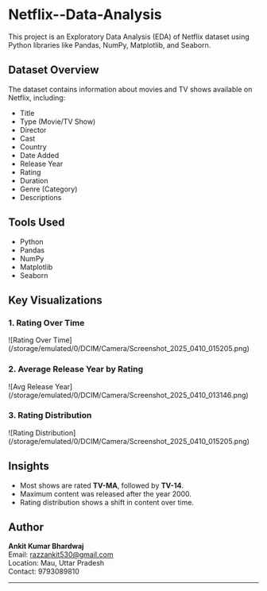 # Netflix--Data-Analysis

This project is an Exploratory Data Analysis (EDA) of Netflix dataset using Python libraries like Pandas, NumPy, Matplotlib, and Seaborn.

## Dataset Overview

The dataset contains information about movies and TV shows available on Netflix, including:
- Title
- Type (Movie/TV Show)
- Director
- Cast
- Country
- Date Added
- Release Year
- Rating
- Duration
- Genre (Category)
- Descriptions 

## Tools Used
- Python
- Pandas
- NumPy
- Matplotlib
- Seaborn

## Key Visualizations

### 1. Rating Over Time
![Rating Over Time] (/storage/emulated/0/DCIM/Camera/Screenshot_2025_0410_015205.png)

### 2. Average Release Year by Rating
![Avg Release Year]
(/storage/emulated/0/DCIM/Camera/Screenshot_2025_0410_013146.png)

### 3. Rating Distribution
![Rating Distribution]
(/storage/emulated/0/DCIM/Camera/Screenshot_2025_0410_015205.png)

## Insights
- Most shows are rated **TV-MA**, followed by **TV-14**.
- Maximum content was released after the year 2000.
- Rating distribution shows a shift in content over time.

## Author

**Ankit Kumar Bhardwaj**  
Email: razzankit530@gmail.com  
Location: Mau, Uttar Pradesh  
Contact: 9793089810

---

